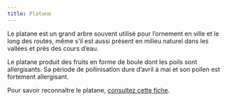 ```yaml
---
title: Platane
---
```


Le platane est un grand arbre souvent utilisé pour l’ornement en ville et le long des routes, même s’il est aussi présent en milieu naturel dans les vallées et près des cours d’eau. 

Le platane produit des fruits en forme de boule dont les poils sont allergisants. Sa période de pollinisation dure d’avril à mai et son pollen est fortement allergisant. 

Pour savoir reconnaître le platane, [consultez cette fiche](https://www.vegetation-en-ville.org/wp-content/uploads/2016/05/Platanus.pdf).